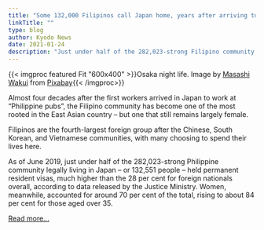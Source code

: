```yaml
---
title: "Some 132,000 Filipinos call Japan home, years after arriving to work at pubs"
linkTitle: ""
type: blog
author: Kyodo News
date: 2021-01-24
description: "Just under half of the 282,023-strong Filipino community in Japan are permanent residents"
---
```

{{< imgproc featured Fit "600x400" >}}Osaka night life. Image by <a href="https://pixabay.com/users/masashiwakui-4385858/?utm_source=link-attribution&amp;utm_medium=referral&amp;utm_campaign=image&amp;utm_content=2014616">Masashi Wakui</a> from <a href="https://pixabay.com/?utm_source=link-attribution&amp;utm_medium=referral&amp;utm_campaign=image&amp;utm_content=2014616">Pixabay</a>{{< /imgproc>}}

Almost four decades after the first workers arrived in Japan to work at “Philippine pubs”, the Filipino community has become one of the most rooted in the East Asian country – but one that still remains largely female.

Filipinos are the fourth-largest foreign group after the Chinese, South Korean, and Vietnamese communities, with many choosing to spend their lives here.

As of June 2019, just under half of the 282,023-strong Philippine community legally living in Japan – or 132,551 people – held permanent resident visas, much higher than the 28 per cent for foreign nationals overall, according to data released by the Justice Ministry. Women, meanwhile, accounted for around 70 per cent of the total, rising to about 84 per cent for those aged over 35.


[Read more...](https://www.scmp.com/news/asia/east-asia/article/3119012/some-132000-filipinos-call-japan-home-years-after-arriving-work)

